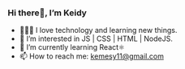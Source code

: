 ### Hi there👋, I’m Keidy
- 👩🏻‍💻 I love technology and learning new things.
- 🤩 I’m interested in JS | CSS | HTML | NodeJS.
- 🌱 I’m currently learning React⚛️
- 📫 How to reach me: kemesy11@gmail.com
 

